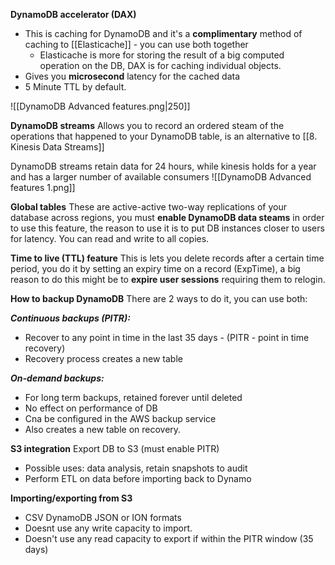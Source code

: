 
**DynamoDB accelerator (DAX)**
- This is caching for DynamoDB and it's a **complimentary** method of caching to [[Elasticache]] - you can use both together
	- Elasticache is more for storing the result of a big computed operation on the DB, DAX is for caching individual objects.
- Gives you **microsecond** latency for the cached data
- 5 Minute TTL by default.

![[DynamoDB Advanced features.png|250]]

**DynamoDB streams**
Allows you to record an ordered steam of the operations that happened to your DynamoDB table, is an alternative to [[8. Kinesis Data Streams]]

DynamoDB streams retain data for 24 hours, while kinesis holds for a year and has a larger number of available consumers
![[DynamoDB Advanced features 1.png]]

**Global tables**
These are active-active two-way replications of your database across regions, you must **enable DynamoDB data steams** in order to use this feature, the reason to use it is to put DB instances closer to users for latency. You can read and write to all copies.


**Time to live (TTL) feature**
This is lets you delete records after a certain time period, you do it by setting an expiry time on a record (ExpTime), a big reason to do this might be to **expire user sessions** requiring them to relogin.

**How to backup DynamoDB**
There are 2 ways to do it, you can use both:

***Continuous backups (PITR):***
- Recover to any point in time in the last 35 days - (PITR - point in time recovery)
- Recovery process creates a new table

***On-demand backups:***
- For long term backups, retained forever until deleted
- No effect on performance of DB
- Cna be configured in the AWS backup service
- Also creates a new table on recovery.

**S3 integration**
Export DB to S3 (must enable PITR)
- Possible uses: data analysis, retain snapshots to audit
- Perform ETL on data before importing back to Dynamo

**Importing/exporting from S3**
- CSV DynamoDB JSON or ION formats
- Doesnt use any write capacity to import.
- Doesn't use any read capacity to export if within the PITR window (35 days)